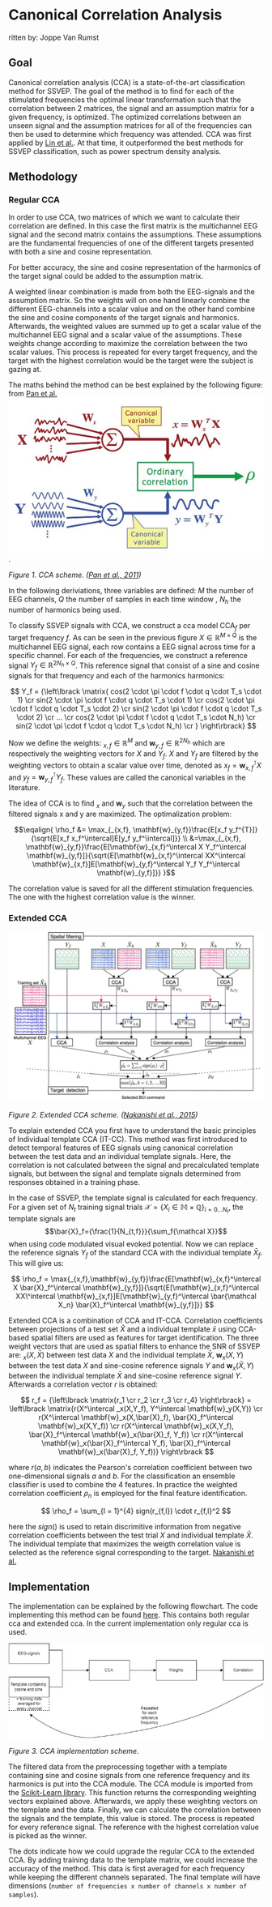 # Canonical Correlation Analysis

ritten by: Joppe Van Rumst

## Goal

Canonical correlation analysis (CCA) is a state-of-the-art classification method for SSVEP. The goal of the method is to find for each of the stimulated frequencies the optimal linear transformation such that the correlation between 2 matrices, the signal and an assumption matrix for a given frequency, is optimized. The optimized correlations between an unseen signal and the assumption matrices for all of the frequencies can then be used to determine which frequency was attended. CCA was first applied by [Lin et al.](https://ieeexplore.ieee.org/document/4203016). At that time, it outperformed the best methods for SSVEP classification, such as power spectrum density analysis.

## Methodology

### Regular CCA

In order to use CCA, two matrices of which we want to calculate their correlation are defined. In this case the first matrix is the multichannel EEG signal and the second matrix contains the assumptions. These assumptions are the fundamental frequencies of one of the different targets presented with both a sine and cosine representation.

For better accuracy, the sine and cosine representation of the harmonics of the target signal could be added to the assumption matrix.

A weighted linear combination is made from both the EEG-signals and the assumption matrix. So the weights will on one hand linearly combine the different EEG-channels into a scalar value and on the other hand combine the sine and cosine components of the target signals and harmonics. Afterwards, the weighted values are summed up to get a scalar value of the multichannel EEG signal and a scalar value of the assumptions. These weights change according to maximize the correlation between the two scalar values. This process is repeated for every target frequency, and the target with the highest correlation would be the target were the subject is gazing at.

The maths behind the method can be best explained by the following figure: from [Pan et al.](https://iopscience.iop.org/article/10.1088/1741-2560/8/3/036027/meta) ![alt text for screen readers](./images/CCA_scheme.JPG "Text to show on mouseover").

*Figure 1. CCA scheme. ([Pan et al., 2011]([https://www.researchgate.net/publication/323358565_Riemannian_Classification_for_SSVEP-Based_BCI_Offline_versus_Online_Implementations](https://iopscience.iop.org/article/10.1088/1741-2560/8/3/036027/meta)))*

In the following deriviations, three variables are defined: $M$ the number of EEG channels, $Q$ the number of samples in each time window , $N_h$ the number of harmonics being used.

To classify SSVEP signals with CCA, we construct a cca model $\text{CCA}_f$ per target frequency $f$. As can be seen in the previous figure $X\in \mathbb{R}^{M \times Q}$ is the multichannel EEG signal, each row contains a EEG signal across time for a specific channel. For each of the frequencies, we construct a reference signal $Y_f \in \mathbb{R}^{2N_h \times Q}$. This reference signal that consist of a sine and cosine signals for that frequency and each of the harmonics harmonics:

$$ 
Y_f = {\left\lbrack \matrix{
cos(2 \cdot \pi \cdot f \cdot q \cdot T_s \cdot 1) \cr
sin(2 \cdot \pi \cdot f \cdot q \cdot T_s \cdot 1) \cr
cos(2 \cdot \pi \cdot f \cdot q \cdot T_s \cdot 2) \cr
sin(2 \cdot \pi \cdot f \cdot q \cdot T_s \cdot 2) \cr
... \cr
cos(2 \cdot \pi \cdot f \cdot q \cdot T_s \cdot N_h) \cr
sin(2 \cdot \pi \cdot f \cdot q \cdot T_s \cdot N_h) \cr
} \right\rbrack}
$$

Now we define the weights: $_{x,f} \in \mathbb{R} ^M$ and $\mathbf{w}_{y,f} \in \mathbb{R}^{2N_h}$ which are respectively the weighting vectors for $X$ and $Y_f$. $X$ and $Y_f$ are filtered by the weighting vectors to obtain a scalar value over time, denoted as $x_f = \mathbf{w}_{x,f}^\intercal X$ and $y_f = \mathbf{w}_{y,f}^\intercal Y_f$. These values are called the canonical variables in the literature.

The idea of CCA is to find $_x$ and $\mathbf{w}_y$ such that the correlation between the filtered signals x and y are maximized. The optimalization problem:

$$\eqalign{
\rho_f &= \max_{_{x,f}, \mathbf{w}_{y,f}}\frac{E[x_f y_f^{T}]}{\sqrt{E[x_f  x_f^\intercal]E[y_f y_f^\intercal]}} \\
 &=\max_{_{x,f}, \mathbf{w}_{y,f}}\frac{E[\mathbf{w}_{x,f}^\intercal X  Y_f^\intercal \mathbf{w}_{y,f}]}{\sqrt{E[\mathbf{w}_{x,f}^\intercal XX^\intercal \mathbf{w}_{x,f}]E[\mathbf{w}_{y,f}^\intercal Y_f Y_f^\intercal \mathbf{w}_{y,f}]}}
}$$

The correlation value is saved for all the different stimulation frequencies. The one with the highest correlation value is the winner.

### Extended CCA

![Extended CCA diagram](./images/extended_CCA_diagram.JPG "Extended CCA diagram")

*Figure 2. Extended CCA scheme. ([Nakanishi et al., 2015](https://www.ncbi.nlm.nih.gov/pmc/articles/PMC4610694/))*

To explain extended CCA you first have to understand the basic principles of Individual template CCA (IT-CC). This method was first introduced to detect temporal features of EEG signals using canonical correlation between the test data and an individual template signals.
Here, the correlation is not calculated between the signal and precalculated template signals, but between the signal and template signals determined from responses obtained in a training phase.

In the case of SSVEP, the template signal is calculated for each frequency. For a given set of $N_t$ training signal trials $\mathcal{X} = \{X_i \in \mathbb{M\times Q}\}_{i = 0 \ldots N_t}$, the template signals are $$\bar{X}_f={\frac{1}{N_{t,f}}}{\sum_f{\mathcal X}}$$ when using code modulated visual evoked potential.
Now we can replace the reference signals $Y_f$ of the standard CCA with the individual template $\bar{X}_f$. This will give us:

$$
\rho_f = \max{_{x,f},\mathbf{w}_{y,f}}\frac{E[\mathbf{w}_{x,f}^\intercal X \bar{X}_f^\intercal \mathbf{w}_{y,f}]}{\sqrt{E[\mathbf{w}_{x,f}^\intercal XX\^intercal \mathbf{w}_{x,f}]E[\mathbf{w}_{y,f}^\intercal \bar{\mathcal X_n} \bar{X}_f^\intercal \mathbf{w}_{y,f}]}}
$$

Extended CCA is a combination of CCA and IT-CCA. Correlation coefficients between projections of a test set $\hat{X}$ and a individual template $\bar{x}$ using CCA-based spatial filters are used as features for target identification. The three weight vectors that are used as spatial filters to enhance the SNR of SSVEP are: $_x(X,\bar{X})$ between test data $X$ and the individual template $\bar{X}$, $\mathbf{w}_x(X,Y)$ between the test data $X$ and sine-cosine reference signals $Y$ and $\mathbf{w}_x(\bar{X},Y)$ between the individual template $\bar{X}$ and sine-cosine reference signal $Y$. Afterwards a correlation vector $r$ is obtained:

$$
r_f = {\left\lbrack \matrix{r_1 \cr r_2 \cr r_3 \cr r_4} \right\rbrack} = \left\lbrack \matrix{r(X^\intercal _x(X,Y_f), Y^\intercal \mathbf{w}_y(X,Y)) \cr r(X^\intercal \mathbf{w}_x(X,\bar{X}_f), \bar{X}_f^\intercal \mathbf{w}_x(X,Y_f)) \cr r(X^\intercal \mathbf{w}_x(X,Y_f), \bar{X}_f^\intercal \mathbf{w}_x(\bar{X}_f, Y_f)) \cr r(X^\intercal \mathbf{w}_x(\bar{X}_f^\intercal Y_f), \bar{X}_f^\intercal \mathbf{w}_x(\bar{X}_f, Y_f))} \right\rbrack
$$

where $r(a,b)$ indicates the Pearson's correlation coefficient between two one-dimensional signals $a$ and $b$. For the classification an ensemble classifier is used to combine the 4 features. In practice the weighted correlation coefficient $\rho_n$ is employed for the final feature identification.

$$
\rho_f = \sum_{l = 1}^{4} sign(r_{f,l}) \cdot r_{f,l}^2
$$

here the $sign()$ is used to retain discrimitive information from negative correlation coefficients between the test trial $X$ and individual template $\bar{X}$. The individual template that maximizes the weigth correlation value is selected as the reference signal corresponding to the target. [Nakanishi et al.](https://www.ncbi.nlm.nih.gov/pmc/articles/PMC4610694/)

## Implementation

The implementation can be explained by the following flowchart. The code implementing this method can be found [here](../../src/data_processing/cca.py). This contains both regular cca and extended cca. In the current implementation only regular cca is used.

![CCA_diagram](./images/CCA_diagram.jpg "CCA+CCA extended implementation scheme")

*Figure 3. CCA implementation scheme.*

The filtered data from the preprocessing together with a template containing sine and cosine signals from one reference frequency and its harmonics is put into the CCA module. The CCA module is imported from the  [Scikit-Learn library](https://scikit-learn.org/stable/modules/generated/sklearn.cross_decomposition.CCA.html). This function returns the corresponding weighting vectors explained above. Afterwards, we apply these weighting vectors on the template and the data. Finally, we can calculate the correlation between the signals and the template, this value is stored. The process is repeated for every reference signal. The reference with the highest correlation value is picked as the winner.

The dots indicate how we could upgrade the regular CCA to the extended CCA. By adding training data to the template matrix, we could increase the accuracy of the method. This data is first averaged for each frequency while keeping the different channels separated. The final template will have dimensions (`number of frequencies x number of channels x number of samples`).
